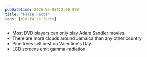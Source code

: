 ```yaml
---
pubDatetime: 2026-05-08T12:00:00Z
title: "False Facts"
tags: [old-false-facts]
---
```


- Most DVD players can only play Adam Sandler movies.
- There are more clouds around Jamaica than any other country.
- Pine trees sell best on Valentine's Day.
- LCD screens emit gamma-radiation.
